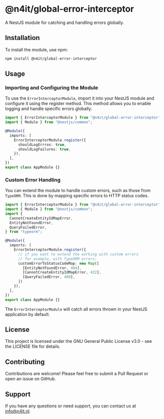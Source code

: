 # @n4it/global-error-interceptor
A NestJS module for catching and handling errors globally.

## Installation
To install the module, use npm:

```bash
npm install @n4it/global-error-interceptor
```

## Usage

### Importing and Configuring the Module
To use the `ErrorInterceptorModule`, import it into your NestJS module and configure it using the register method. This method allows you to enable logging and handle specific errors globally.

```typescript
import { ErrorInterceptorModule } from "@n4it/global-error-interceptor";
import { Module } from "@nestjs/common";

@Module({
  imports: [
    ErrorInterceptorModule.register({
      shouldLogErrros: true,
      shouldLogFailures: true,
    }),
  ],
})
export class AppModule {}
```

### Custom Error Handling
You can extend the module to handle custom errors, such as those from `TypeORM`. This is done by mapping specific errors to HTTP status codes.

```typescript
import { ErrorInterceptorModule } from "@n4it/global-error-interceptor";
import { Module } from "@nestjs/common";
import {
  CannotCreateEntityIdMapError,
  EntityNotFoundError,
  QueryFailedError,
} from "typeorm";

@Module({
  imports: [
    ErrorInterceptorModule.register({
      // if you want to extend the working with custom errors
      // for example, with TypeORM errors:
      customErrorToStatusCodeMap: new Map([
        [EntityNotFoundError, 404],
        [CannotCreateEntityIdMapError, 422],
        [QueryFailedError, 400],
      ])
    }),
  ],
})
export class AppModule {}
```

The `ErrorInterceptorModule` will catch all errors thrown in your NestJS application by default.

## License
This project is licensed under the GNU General Public License v3.0 - see the LICENSE file for details.

## Contributing
Contributions are welcome! Please feel free to submit a Pull Request or open an issue on GitHub.

## Support
If you have any questions or need support, you can contact us at [info@n4it.nl](mailto:info@n4it.nl).
